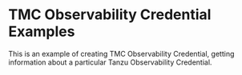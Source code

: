 # TMC Observability Credential Examples

This is an example of creating TMC Observability Credential, getting information about a particular Tanzu Observability Credential.